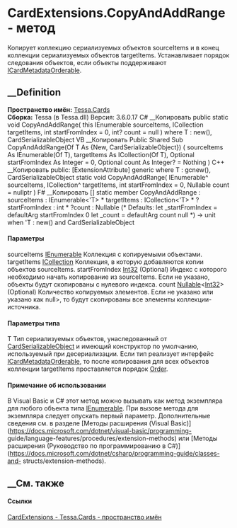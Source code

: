 # CardExtensions.CopyAndAddRange<T> \- метод
Копирует коллекцию сериализуемых объектов sourceItems и в конец коллекции
сериализуемых объектов targetItems. Устанавливает порядок следования объектов,
если объекты поддерживают
[ICardMetadataOrderable](T_Tessa_Cards_ICardMetadataOrderable.htm).
## __Definition
 **Пространство имён:** [Tessa.Cards](N_Tessa_Cards.htm)  
 **Сборка:** Tessa (в Tessa.dll) Версия: 3.6.0.17
C# __Копировать
     public static void CopyAndAddRange<T>(
    	this IEnumerable<T> sourceItems,
    	ICollection<T> targetItems,
    	int startFromIndex = 0,
    	int? count = null
    )
    where T : new(), CardSerializableObject
VB __Копировать
    <ExtensionAttribute>
    Public Shared Sub CopyAndAddRange(Of T As {New, CardSerializableObject}) ( 
    	sourceItems As IEnumerable(Of T),
    	targetItems As ICollection(Of T),
    	Optional startFromIndex As Integer = 0,
    	Optional count As Integer? = Nothing
    )
C++ __Копировать
     public:
    [ExtensionAttribute]
    generic<typename T>
    where T : gcnew(), CardSerializableObject
    static void CopyAndAddRange(
    	IEnumerable<T>^ sourceItems, 
    	ICollection<T>^ targetItems, 
    	int startFromIndex = 0, 
    	Nullable<int> count = nullptr
    )
F# __Копировать
     [<ExtensionAttribute>]
    static member CopyAndAddRange : 
            sourceItems : IEnumerable<'T> * 
            targetItems : ICollection<'T> * 
            ?startFromIndex : int * 
            ?count : Nullable<int> 
    (* Defaults:
            let _startFromIndex = defaultArg startFromIndex 0
            let _count = defaultArg count null
    *)
    -> unit  when 'T : new() and CardSerializableObject
#### Параметры
sourceItems
[IEnumerable](https://learn.microsoft.com/dotnet/api/system.collections.generic.ienumerable-1)<T>
    Коллекция с копируемыми объектами.
targetItems
[ICollection](https://learn.microsoft.com/dotnet/api/system.collections.generic.icollection-1)<T>
    Коллекция, в которую добавляются копии объектов sourceItems.
startFromIndex [Int32](https://learn.microsoft.com/dotnet/api/system.int32)
(Optional)
     Индекс с которого необходимо начать копирование из sourceItems. Если не указано, объекты будут скопированы с нулевого индекса. 
count
[Nullable](https://learn.microsoft.com/dotnet/api/system.nullable-1)<[Int32](https://learn.microsoft.com/dotnet/api/system.int32)>
(Optional)
     Количество копируемых элементов. Если не указано или указано как null>, то будут скопированы все элементы коллекции-источника. 
#### Параметры типа
T
     Тип сериализуемых объектов, унаследованный от [CardSerializableObject](T_Tessa_Cards_CardSerializableObject.htm) и имеющий конструктор по умолчанию, используемый при десериализации. Если тип реализует интерфейс [ICardMetadataOrderable](T_Tessa_Cards_ICardMetadataOrderable.htm), то после копирования для всех объектов коллекции targetItems проставляется порядок [Order](P_Tessa_Cards_ICardMetadataOrderable_Order.htm). 
#### Примечание об использовании
В Visual Basic и C# этот метод можно вызывать как метод экземпляра для любого
объекта типа
[IEnumerable](https://learn.microsoft.com/dotnet/api/system.collections.generic.ienumerable-1)<T>.
При вызове метода для экземпляра следует опускать первый параметр.
Дополнительные сведения см. в разделе [Методы расширения (Visual
Basic)](https://docs.microsoft.com/dotnet/visual-basic/programming-
guide/language-features/procedures/extension-methods) или [Методы расширения
(Руководство по программированию в
C#)](https://docs.microsoft.com/dotnet/csharp/programming-guide/classes-and-
structs/extension-methods).
##  __См. также
#### Ссылки
[CardExtensions - ](T_Tessa_Cards_CardExtensions.htm)
[Tessa.Cards - пространство имён](N_Tessa_Cards.htm)
